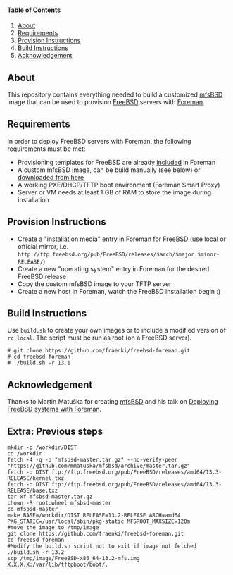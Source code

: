 #### Table of Contents

1. [About](#about)
1. [Requirements](#requirements)
1. [Provision Instructions](#provision-instructions)
1. [Build Instructions](#build-instructions)
1. [Acknowledgement](#acknowledgement)

## About

This repository contains everything needed to build a customized [mfsBSD](https://mfsbsd.vx.sk/) image that can be used to provision [FreeBSD](https://www.freebsd.org/) servers with [Foreman](https://theforeman.org/).

## Requirements

In order to deploy FreeBSD servers with Foreman, the following requirements must be met:

* Provisioning templates for FreeBSD are already [included](https://github.com/theforeman/foreman/blob/develop/app/views/unattended/provisioning_templates/provision/freebsd_(mfsbsd)_provision.erb) in Foreman
* A custom mfsBSD image, can be build manually (see below) or [downloaded from here](https://github.com/fraenki/freebsd-foreman/releases)
* A working PXE/DHCP/TFTP boot environment (Foreman Smart Proxy)
* Server or VM needs at least 1 GB of RAM to store the image during installation

## Provision Instructions

* Create a "installation media" entry in Foreman for FreeBSD (use local or official mirror, i.e. `http://ftp.freebsd.org/pub/FreeBSD/releases/$arch/$major.$minor-RELEASE/`)
* Create a new "operating system" entry in Foreman for the desired FreeBSD release
* Copy the custom mfsBSD image to your TFTP server
* Create a new host in Foreman, watch the FreeBSD installation begin :)

## Build Instructions

Use `build.sh` to create your own images or to include a modified version of `rc.local`. The script must be run as root (on a FreeBSD server).

```
# git clone https://github.com/fraenki/freebsd-foreman.git
# cd freebsd-foreman
# ./build.sh -r 13.1
```

## Acknowledgement

Thanks to Martin Matuška for creating [mfsBSD](https://mfsbsd.vx.sk/) and his talk on [Deploying FreeBSD systems with Foreman](https://blog.vx.sk/archives/60).

## Extra: Previous steps
```
mkdir -p /workdir/DIST  
cd /workdir
fetch -4 -q -o "mfsbsd-master.tar.gz" --no-verify-peer "https://github.com/mmatuska/mfsbsd/archive/master.tar.gz"
fetch -o DIST ftp://ftp.freebsd.org/pub/FreeBSD/releases/amd64/13.3-RELEASE/kernel.txz
fetch -o DIST ftp://ftp.freebsd.org/pub/FreeBSD/releases/amd64/13.3-RELEASE/base.txz
tar xf mfsbsd-master.tar.gz
chown -R root:wheel mfsbsd-master
cd mfsbsd-master
make BASE=/workdir/DIST RELEASE=13.2-RELEASE ARCH=amd64 PKG_STATIC=/usr/local/sbin/pkg-static MFSROOT_MAXSIZE=120m
#move the image to /tmp/image
git clone https://github.com/fraenki/freebsd-foreman.git
cd freebsd-foreman
#Modify the build.sh script not to exit if image not fetched
./build.sh -r 13.2
scp /tmp/image/FreeBSD-x86_64-13.2-mfs.img X.X.X.X:/var/lib/tftpboot/boot/.
```
